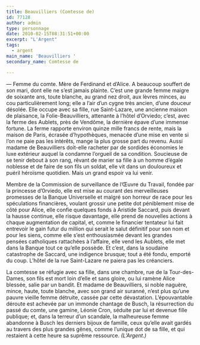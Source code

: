 ```yaml
---
title: Beauvilliers (Comtesse de)
id: 77128
author: admin
type: personnage
date: 2010-02-15T08:31:51+00:00
excerpt: "L'Argent"
tags:
  - argent
main_name: 'Beauvilliers '
secondary_name: Comtesse de

---
```

— Femme du comte. Mère de Ferdinand et d&rsquo;Alice. A beaucoup souffert de son mari, dont elle ne s&rsquo;est jamais plainte. C&rsquo;est une grande femme maigre de soixante ans, toute blanche, au grand nez droit, aux lèvres minces, au cou particulièrement long; elle a l&rsquo;air d&rsquo;un cygne très ancien, d&rsquo;une douceur désolée. Elle occupe avec sa fille, rue Saint-Lazare, une ancienne maison de plaisance, la Folie-Beauvilliers, attenante à l&rsquo;hôtel d&rsquo;Orviedo; c&rsquo;est, avec la ferme des Aublets, près de Vendôme, la dernière épave d&rsquo;une immense fortune. La ferme rapporte environ quinze mille francs de rente, mais la maison de Paris, écrasée d&rsquo;hypothèques, menacée d&rsquo;une mise en vente si l&rsquo;on ne paie pas les intérêts, mange la plus grosse part du revenu. Aussi madame de Beauvilliers doit-elle racheter par de sordides économies le luxe extérieur auquel la condamne l&rsquo;orgueil de sa condition. Soucieuse de se tenir debout à son rang, rêvant de marier sa fille à un homme d&rsquo;égale noblesse et de faire de son fils un soldat, elle vit dans un douloureux et puéril héroïsme quotidien. Mais un grand espoir va lui venir.

Membre de la Commission de surveillance de l&rsquo;Œuvre du Travail, fondée par la princesse d&rsquo;0rviedo, elle est mise au courant des merveilleuses promesses de la Banque Universelle et malgré son horreur de race pour les spéculations financières, voulant grossir une petite dot péniblement mise de côté pour Alice, elle confie quelques fonds à Aristide Saccard, puis devant la hausse continue, elle risque davantage, elle prend de nouvelles actions à chaque augmentation de capital, et, comme le financier tentateur lui fait entrevoir le gain futur du million qui serait le salut définitif pour son nom et pour les siens, comme elle s&rsquo;est enthousiasmée devant les grandes pensées catholiques rattachées à l&rsquo;affaire, elle vend les Aublets, elle met dans la Banque tout ce qu&rsquo;elle possède. Et c&rsquo;est, dans la soudaine catastrophe de Saccard, une indigence brusque; tout a été fondu, emporté du coup. L&rsquo;hôtel de la rue Saint-Lazare ne paiera pas les créanciers.

La comtesse se réfugie avec sa fille, dans une chambre, rue de la Tour-des-Dames, son fils est mort loin d&rsquo;elle et sans gloire, ou lui ramène Alice blessée, salie par un bandit. Et madame de Beauvilliers, si noble naguère, mince, haute, toute blanche, avec son grand air suranné, n&rsquo;est plus qu&rsquo;une pauvre vieille femme détruite, cassée par cette dévastation. L&rsquo;épouvantable déroute est achevée par un immonde chantage de Busch, la résurrection du passé du comte, une gamine, Léonie Cron, séduite par lui et devenue fille publique; et, dans la terreur d&rsquo;un scandale, la malheureuse femme abandonne à Busch les derniers bijoux de famille, ceux qu&rsquo;elle avait gardés au travers des plus grandes gênes, comme l&rsquo;unique dot de sa fille, et qui restaient à cette heure sa suprême ressource. _(L&rsquo;Argent.)_